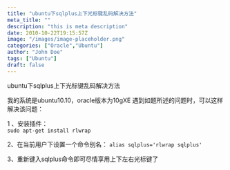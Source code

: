 ```yaml
---
title: "ubuntu下sqlplus上下光标键乱码解决方法"
meta_title: ""
description: "this is meta description"
date: 2010-10-22T19:15:57Z
image: "/images/image-placeholder.png"
categories: ["Oracle","Ubuntu"]
author: "John Doe"
tags: ["Ubuntu"]
draft: false
---
```




ubuntu下sqlplus上下光标键乱码解决方法

我的系统是ubuntu10.10，oracle版本为10gXE
遇到如题所述的问题时，可以这样解决该问题：

1 、安装插件：  
 ```sudo apt-get install rlwrap```  


2、在当前用户下设置一个命令别名：
```alias sqlplus='rlwrap sqlplus'```  


3、重新键入sqlplus命令即可尽情享用上下左右光标键了
